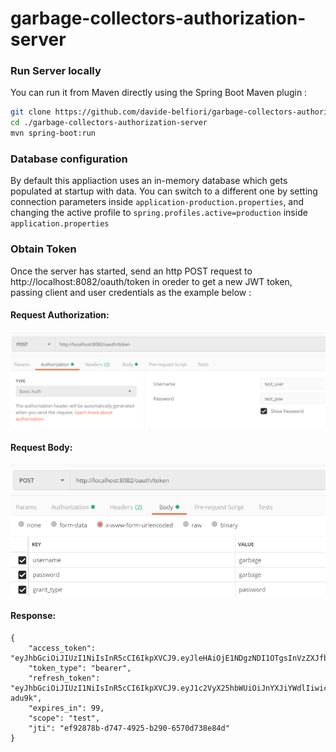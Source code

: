 # garbage-collectors-authorization-server

### Run Server locally

You can run it from Maven directly using the Spring Boot Maven plugin :

```sh
git clone https://github.com/davide-belfiori/garbage-collectors-authorization-server.git
cd ./garbage-collectors-authorization-server
mvn spring-boot:run
```

### Database configuration

By default this appliaction uses an in-memory database which gets populated at startup with data.
You can switch to a different one by setting connection parameters inside ```application-production.properties```, and changing
the active profile to ```spring.profiles.active=production``` inside ```application.properties```

### Obtain Token

Once the server has started, send an http POST request to http://localhost:8082/oauth/token in oreder to get a new JWT token, passing client and user credentials as the example below :

#### Request Authorization:
<img width="1042" src = https://github.com/davide-belfiori/garbage-collectors-authorization-server/blob/master/sample_images/token_request_authorization_sample.PNG>

#### Request Body:
<img width="1042" src = https://github.com/davide-belfiori/garbage-collectors-authorization-server/blob/master/sample_images/token_request_body_sample.PNG >

#### Response:
```
{
    "access_token": "eyJhbGciOiJIUzI1NiIsInR5cCI6IkpXVCJ9.eyJleHAiOjE1NDgzNDI1OTgsInVzZXJfbmFtZSI6ImdhcmJhZ2UiLCJhdXRob3JpdGllcyI6WyJSRUdJU1RSQVRPIl0sImp0aSI6ImVmOTI4NzhiLWQ3NDctNDkyNS1iMjkwLTY1NzBkNzM4ZTg0ZCIsImNsaWVudF9pZCI6InRlc3RfdXNlciIsInNjb3BlIjpbInRlc3QiXX0.3QC4zAVGPGm4OpuwpLaYBzvO_vPc6TIay3I2OtZTn9g",
    "token_type": "bearer",
    "refresh_token": "eyJhbGciOiJIUzI1NiIsInR5cCI6IkpXVCJ9.eyJ1c2VyX25hbWUiOiJnYXJiYWdlIiwic2NvcGUiOlsidGVzdCJdLCJhdGkiOiJlZjkyODc4Yi1kNzQ3LTQ5MjUtYjI5MC02NTcwZDczOGU4NGQiLCJleHAiOjE1NTA5MzQ0OTgsImF1dGhvcml0aWVzIjpbIlJFR0lTVFJBVE8iXSwianRpIjoiNTI0NmY3OTQtZTM1Mi00MWZhLWI0MmMtNTE0ZGFjNDhiMjg0IiwiY2xpZW50X2lkIjoidGVzdF91c2VyIn0.2kCAcFrmHiQseteoevUYD3LaH56lN4vLs17UD-adu9k",
    "expires_in": 99,
    "scope": "test",
    "jti": "ef92878b-d747-4925-b290-6570d738e84d"
}
```
